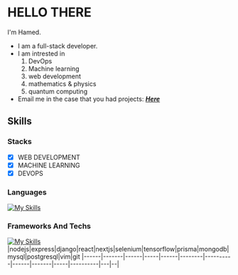 # HELLO‌ THERE
I'm Hamed.
- I am a full-stack developer.
- I am intrested in
    1. DevOps
    2. Machine learning
    3. web development
    4. mathematics & physics
    5. quantum computing
- Email me in the case that you had projects: <a href="mailto:hamedsedaghatgit83@gmail.com?subject=PROJECT%20ORDER&body=I%20have%20a%20project%20...">
<strong><i>Here</i></strong></a> 

## Skills

### Stacks

- [x] WEB DEVELOPMENT 
- [x] MACHINE LEARNING
- [x] DEVOPS

### Languages

[![My Skills](https://skillicons.dev/icons?i=js,ts,py,cs,cpp,html,css)](https://skillicons.dev)

### Frameworks And Techs

[![My Skills](https://skillicons.dev/icons?i=nodejs,express,django,react,nextjs,selenium,tensorflow,prisma,mongodb,mysql,postgresql,vim,git)](https://skillicons.dev)
|nodejs|express|django|react|nextjs|selenium|tensorflow|prisma|mongodb|mysql|postgresql|vim|git
|------|-------|------|-----|------|--------|----------|------|-------|-----|----------|---|--|
